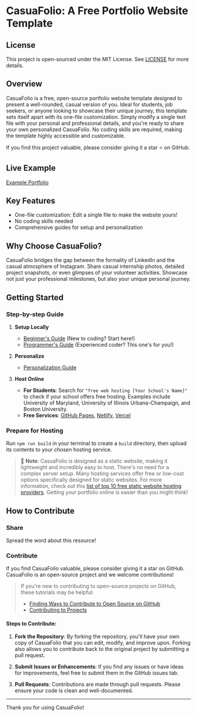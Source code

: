 # CasuaFolio: A Free Portfolio Website Template

## License

This project is open-sourced under the MIT License. See [LICENSE](LICENSE) for more details.

## Overview

CasuaFolio is a free, open-source portfolio website template designed to present a well-rounded, casual version of you. Ideal for students, job seekers, or anyone looking to showcase their unique journey, this template sets itself apart with its one-file customization. Simply modify a single text file with your personal and professional details, and you're ready to share your own personalized CasuaFolio. No coding skills are required, making the template highly accessible and customizable.

If you find this project valuable, please consider giving it a star ⭐ on GitHub.

## Live Example

[Example Portfolio](https://terpconnect.umd.edu/~talnufai/)


## Key Features

- One-file customization: Edit a single file to make the website yours!
- No coding skills needed
- Comprehensive guides for setup and personalization


## Why Choose CasuaFolio?

CasuaFolio bridges the gap between the formality of LinkedIn and the casual atmosphere of Instagram. Share casual internship photos, detailed project snapshots, or even glimpses of your volunteer activities. Showcase not just your professional milestones, but also your unique personal journey.


## Getting Started

### Step-by-step Guide

1. **Setup Locally**
    - [Beginner's Guide](./tutorial_files/detailed_setup_guide.md) (New to coding? Start here!)
    - [Programmer's Guide](./tutorial_files/advanced_setup_guide.md) (Experienced coder? This one's for you!)

2. **Personalize**
    - [Personalization Guide](./tutorial_files/personalize.md)

3. **Host Online**
    - **For Students**: Search for `"free web hosting [Your School's Name]"` to check if your school offers free hosting. Examples include University of Maryland, University of Illinois Urbana-Champaign, and Boston University.
    - **Free Services**: [GitHub Pages](https://pages.github.com/), [Netlify](https://www.netlify.com/), [Vercel](https://vercel.com/)


### Prepare for Hosting

Run `npm run build` in your terminal to create a `build` directory, then upload its contents to your chosen hosting service.

> 📝 **Note**: CasuaFolio is designed as a static website, making it lightweight and incredibly easy to host. There's no need for a complex server setup. Many hosting services offer free or low-cost options specifically designed for static websites. For more information, check out this [list of top 10 free static website hosting providers](https://blog.back4app.com/top-10-free-static-website-hosting-providers/). Getting your portfolio online is easier than you might think!


## How to Contribute

### Share
Spread the word about this resource!

### Contribute
If you find CasuaFolio valuable, please consider giving it a star on GitHub. CasuaFolio is an open-source project and we welcome contributions! 

> If you're new to contributing to open-source projects on GitHub, these tutorials may be helpful:
> - [Finding Ways to Contribute to Open Source on GitHub](https://docs.github.com/en/get-started/exploring-projects-on-github/finding-ways-to-contribute-to-open-source-on-github)
> - [Contributing to Projects](https://docs.github.com/en/get-started/quickstart/contributing-to-projects)

#### Steps to Contribute:

1. **Fork the Repository**: By forking the repository, you'll have your own copy of CasuaFolio that you can edit, modify, and improve upon. Forking also allows you to contribute back to the original project by submitting a pull request.

2. **Submit Issues or Enhancements**: If you find any issues or have ideas for improvements, feel free to submit them in the GitHub issues tab.

3. **Pull Requests**: Contributions are made through pull requests. Please ensure your code is clean and well-documented.

---

Thank you for using CasuaFolio!

